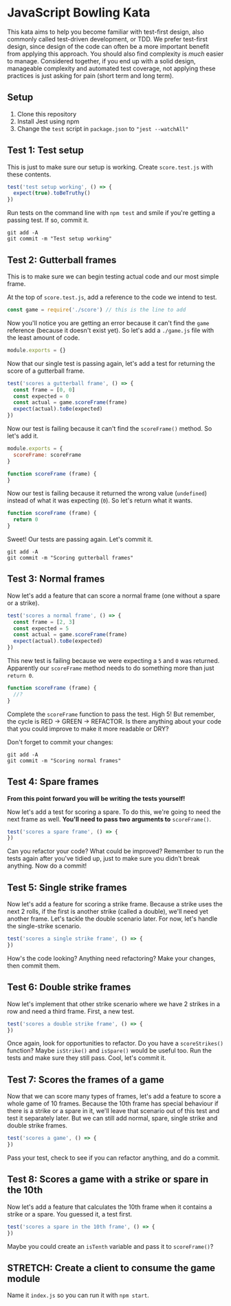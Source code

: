 # JavaScript Bowling Kata

This kata aims to help you become familiar with test-first design, also commonly called test-driven development, or TDD. We prefer test-first design, since design of the code can often be a more important benefit from applying this approach. You should also find complexity is _much_ easier to manage. Considered together, if you end up with a solid design, manageable complexity and automated test coverage, not applying these practices is just asking for pain (short term and long term).

## Setup

1. Clone this repository
1. Install Jest using npm
1. Change the `test` script in `package.json` to `"jest --watchAll"`


## Test 1: Test setup

This is just to make sure our setup is working. Create `score.test.js` with these contents.

```js
test('test setup working', () => {
  expect(true).toBeTruthy()
})
```

Run tests on the command line with `npm test` and smile if you're getting a passing test. If so, commit it.

```shell
git add -A
git commit -m "Test setup working"
```


## Test 2: Gutterball frames

This is to make sure we can begin testing actual code and our most simple frame.

At the top of `score.test.js`, add a reference to the code we intend to test.

```js
const game = require('./score') // this is the line to add
```

Now you'll notice you are getting an error because it can't find the `game` reference (because it doesn't exist yet). So let's add a `./game.js` file with the least amount of code.

```js
module.exports = {}
```

Now that our single test is passing again, let's add a test for returning the score of a gutterball frame.

```js
test('scores a gutterball frame', () => {
  const frame = [0, 0]
  const expected = 0
  const actual = game.scoreFrame(frame)
  expect(actual).toBe(expected)
})
```

Now our test is failing because it can't find the `scoreFrame()` method. So let's add it.

```js
module.exports = {
  scoreFrame: scoreFrame
}

function scoreFrame (frame) {
}
```

Now our test is failing because it returned the wrong value (`undefined`) instead of what it was expecting (`0`). So let's return what it wants.

```js
function scoreFrame (frame) {
  return 0
}
```

Sweet! Our tests are passing again. Let's commit it.

```shell
git add -A
git commit -m "Scoring gutterball frames"
```


## Test 3: Normal frames

Now let's add a feature that can score a normal frame (one without a spare or a strike).

```js
test('scores a normal frame', () => {
  const frame = [2, 3]
  const expected = 5
  const actual = game.scoreFrame(frame)
  expect(actual).toBe(expected)
})
```

This new test is failing because we were expecting a `5` and `0` was returned. Apparently our `scoreFrame` method needs to do something more than just `return 0`.

```js
function scoreFrame (frame) {
  //?
}
```

Complete the `scoreFrame` function to pass the test. High 5! But remember, the cycle is RED -> GREEN -> REFACTOR. Is there anything about your code that you could improve to make it more readable or DRY?

Don't forget to commit your changes:

```shell
git add -A
git commit -m "Scoring normal frames"
```


## Test 4: Spare frames

**From this point forward you will be writing the tests yourself!**

Now let's add a test for scoring a spare. To do this, we're going to need the next frame as well. __You'll need to pass two arguments to__ `scoreFrame()`.

```js
test('scores a spare frame', () => {
})
```

Can you refactor your code? What could be improved? Remember to run the tests again after you've tidied up, just to make sure you didn't break anything. Now do a commit!


## Test 5: Single strike frames

Now let's add a feature for scoring a strike frame. Because a strike uses the next 2 rolls, if the first is another strike (called a double), we'll need yet another frame. Let's tackle the double scenario later. For now, let's handle the single-strike scenario.

```js
test('scores a single strike frame', () => {
})
```

How's the code looking? Anything need refactoring? Make your changes, then commit them.


## Test 6: Double strike frames

Now let's implement that other strike scenario where we have 2 strikes in a row and need a third frame. First, a new test.

```js
test('scores a double strike frame', () => {
})
```

Once again, look for opportunities to refactor. Do you have a `scoreStrikes()` function? Maybe `isStrike()` and `isSpare()` would be useful too. Run the tests and make sure they still pass. Cool, let's commit it.


## Test 7: Scores the frames of a game

Now that we can score many types of frames, let's add a feature to score a whole game of 10 frames. Because the 10th frame has special behaviour if there is a strike or a spare in it, we'll leave that scenario out of this test and test it separately later. But we can still add normal, spare, single strike and double strike frames.

```js
test('scores a game', () => {
})
```

Pass your test, check to see if you can refactor anything, and do a commit.


## Test 8: Scores a game with a strike or spare in the 10th

Now let's add a feature that calculates the 10th frame when it contains a strike or a spare. You guessed it, a test first.

```js
test('scores a spare in the 10th frame', () => {
})
```

Maybe you could create an `isTenth` variable and pass it to `scoreFrame()`?


## STRETCH: Create a client to consume the game module

Name it `index.js` so you can run it with `npm start`.
